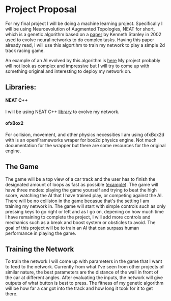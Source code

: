 # Project Proposal

For my final project I will be doing a machine learning project. Specifically I will be using Neuroevolution of Augmented Topologies, NEAT for short, which is a genetic algorithm based on a [paper](http://nn.cs.utexas.edu/downloads/papers/stanley.ec02.pdf) by Kenneth Stanley in 2002 used to evolve neural networks to do complex tasks. Having this paper already read, I will use this algortihm to train my network to play a simple 2d track racing game. 

An example of an AI evolved by this algorithm is [here](https://youtu.be/qv6UVOQ0F44)
My project probably will not look as complex and impressive but I will try to come up with something original and interesting to deploy my network on.


## Libraries:
#### NEAT C++
I will be using NEAT C++ [library](http://nn.cs.utexas.edu/?neat-c) to evolve my network.

#### ofxBox2
For collision, movement, and other physics necessities I am using ofxBox2d with is an openFrameworks wraper for box2d physics engine. Not much documentation for the wrapper but there are some resources for the original engine.

## The Game

The game will be a top view of a car track and the user has to finish the designated amount of loops as fast as possible ([example](https://duskfire.files.wordpress.com/2011/08/pyracerz.png)). The game will have three modes: playing the game yourself and trying to beat the high score, watching the AI that I have trained play, or competing against the AI. There will be no collision in the game becasue that's the setting I am training my network in. The game will start with simple controls such as only pressing keys to go right or left and as I go on, depening on how much time I have remaining to complete the project, I will add more controls and mechanics such as a break and boost system or obsticles to avoid. The goal of this project will be to train an AI that can surpass human performance in playing the game.

## Training the Network

To train the network I will come up with parameters in the game that I want to feed to the network. Currently from what I've seen from other projects of similar nature, the best parameters are the distance of the wall in front of the car at different angles. After evaluating the inputs, the network will give outputs of what button is best to press. The fitness of my genetic algorithm will be how far a car got into the track and how long it took for it to get there. 

